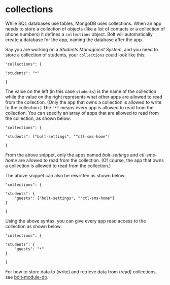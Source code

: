 # collections

While SQL databases use tables, MongoDB uses collections. When an app needs to store a collection of objects \(like a list of contacts or a collection of phone numbers\) it defines a `collections` object. Bolt will automatically create a database for the app, naming the database after the app.

Say you are working on a _Students Managment System_, and you need to store a collection of students, your `collections` could look like this:

`"collections": {`

```
"students": "*"
```

`}`

The value on the left \(in this case `students`\) is the name of the collection while the value on the right represents what other apps are allowed to read from the collection. \(Only the app that owns a collection is allowed to write to the collection.\) The `"*"` means every app is allowed to read from the collection. You can specify an array of apps that are allowed to read from the collection, as shown below:

`"collections": {`

```
"students": ["bolt-settings", ""ctl-sms-home"]
```

`}`

From the above snippet, only the apps named _bolt-settings_ and _ctl-sms-home_ are allowed to read from the collection. \(Of course, the app that owns a collection is allowed to read from the collection.\)

The above snippet can also be rewritten as shown below:

`"collections": {`

```
"students": {
    "guests": ["bolt-settings", ""ctl-sms-home"]
}
```

`}`

Using the above syntax, you can give every app read access to the collection as shown below:

`"collections": {`

```
"students": {
    "guests": "*"
}
```

`}`

For how to store data to \(write\) and retrieve data from \(read\) collections, see [bolt-module-db](/bolt-module-db.md).

